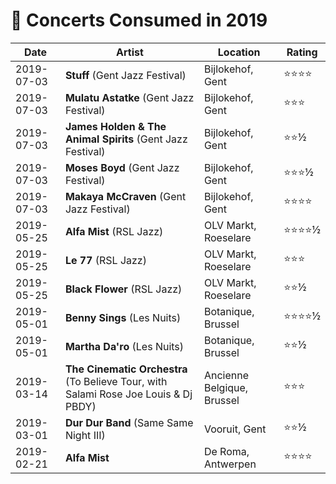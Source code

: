 # 🎤 Concerts Consumed in 2019

| Date | Artist | Location | Rating |
| --- | --- | --- | --- |
| 2019-07-03 | **Stuff** (Gent Jazz Festival) | Bijlokehof, Gent | ⭐️⭐️⭐️⭐️ |
| 2019-07-03 | **Mulatu Astatke** (Gent Jazz Festival) | Bijlokehof, Gent | ⭐️⭐️⭐️ |
| 2019-07-03 | **James Holden & The Animal Spirits** (Gent Jazz Festival) | Bijlokehof, Gent | ⭐️⭐️½ |
| 2019-07-03 | **Moses Boyd** (Gent Jazz Festival) | Bijlokehof, Gent | ⭐️⭐️⭐️½ |
| 2019-07-03 | **Makaya McCraven** (Gent Jazz Festival) | Bijlokehof, Gent | ⭐️⭐️⭐️⭐️ |
| 2019-05-25 | **Alfa Mist** (RSL Jazz) | OLV Markt, Roeselare | ⭐️⭐️⭐️⭐️½ |
| 2019-05-25 | **Le 77** (RSL Jazz) | OLV Markt, Roeselare | ⭐️⭐️⭐️ |
| 2019-05-25 | **Black Flower** (RSL Jazz) | OLV Markt, Roeselare | ⭐️⭐️½ |
| 2019-05-01 | **Benny Sings** (Les Nuits) | Botanique, Brussel | ⭐️⭐️⭐️⭐️½ |
| 2019-05-01 | **Martha Da'ro** (Les Nuits) | Botanique, Brussel | ⭐️⭐️½ |
| 2019-03-14 | **The Cinematic Orchestra** (To Believe Tour, with Salami Rose Joe Louis & Dj PBDY) | Ancienne Belgique, Brussel | ⭐️⭐️⭐️ |
| 2019-03-01 | **Dur Dur Band** (Same Same Night III) | Vooruit, Gent | ⭐️⭐️½ |
| 2019-02-21 | **Alfa Mist** | De Roma, Antwerpen | ⭐️⭐️⭐️⭐️ |
